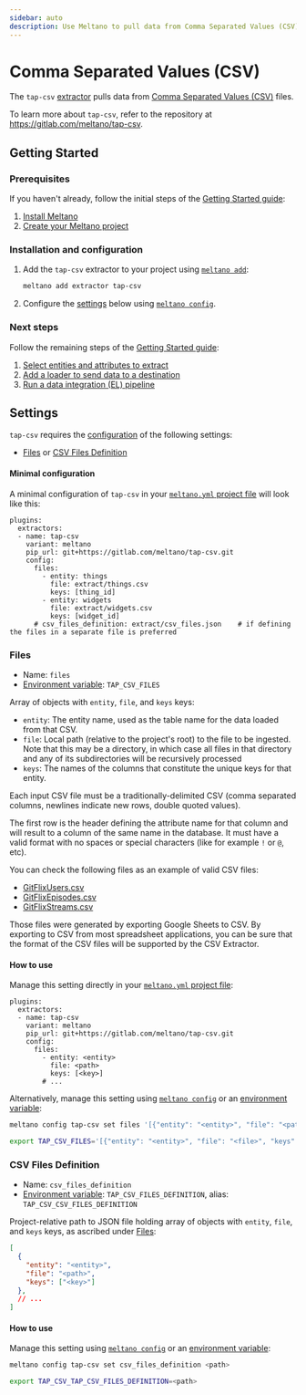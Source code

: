 ```yaml
---
sidebar: auto
description: Use Meltano to pull data from Comma Separated Values (CSV) files and load it into Snowflake, Postgres, and more
---
```


# Comma Separated Values (CSV)

The `tap-csv` [extractor](/plugins/extractors/) pulls data from [Comma Separated Values (CSV)](https://en.wikipedia.org/wiki/Comma-separated_values) files.

To learn more about `tap-csv`, refer to the repository at <https://gitlab.com/meltano/tap-csv>.

## Getting Started

### Prerequisites

If you haven't already, follow the initial steps of the [Getting Started guide](/docs/getting-started.html):

1. [Install Meltano](/docs/getting-started.html#install-meltano)
1. [Create your Meltano project](/docs/getting-started.html#create-your-meltano-project)

### Installation and configuration

1. Add the `tap-csv` extractor to your project using [`meltano add`](/docs/command-line-interface.html#add):

    ```bash
    meltano add extractor tap-csv
    ```

1. Configure the [settings](#settings) below using [`meltano config`](/docs/command-line-interface.html#config).

### Next steps

Follow the remaining steps of the [Getting Started guide](/docs/getting-started.html):

1. [Select entities and attributes to extract](/docs/getting-started.html#select-entities-and-attributes-to-extract)
1. [Add a loader to send data to a destination](/docs/getting-started.html#add-a-loader-to-send-data-to-a-destination)
1. [Run a data integration (EL) pipeline](/docs/getting-started.html#run-a-data-integration-el-pipeline)

## Settings

`tap-csv` requires the [configuration](/docs/configuration.html) of the following settings:

- [Files](#files) or [CSV Files Definition](#csv-files-definition)

#### Minimal configuration

A minimal configuration of `tap-csv` in your [`meltano.yml` project file](/docs/project.html#meltano-yml-project-file) will look like this:

```yml{6-14}
plugins:
  extractors:
  - name: tap-csv
    variant: meltano
    pip_url: git+https://gitlab.com/meltano/tap-csv.git
    config:
      files:
        - entity: things
          file: extract/things.csv
          keys: [thing_id]
        - entity: widgets
          file: extract/widgets.csv
          keys: [widget_id]
      # csv_files_definition: extract/csv_files.json    # if defining the files in a separate file is preferred
```

### Files

- Name: `files`
- [Environment variable](/docs/configuration.html#configuring-settings): `TAP_CSV_FILES`

Array of objects with `entity`, `file`, and `keys` keys:
- `entity`: The entity name, used as the table name for the data loaded from that CSV.
- `file`: Local path (relative to the project's root) to the file to be ingested. Note that this may be a directory, in which case all files in that directory and any of its subdirectories will be recursively processed
- `keys`: The names of the columns that constitute the unique keys for that entity.

Each input CSV file must be a traditionally-delimited CSV (comma separated columns, newlines indicate new rows, double quoted values).

The first row is the header defining the attribute name for that column and will result to a column of the same name in the database. It must have a valid format with no spaces or special characters (like for example `!` or `@`, etc).

You can check the following files as an example of valid CSV files:

- [GitFlixUsers.csv](/files/GitFlixUsers.csv)
- [GitFlixEpisodes.csv](/files/GitFlixEpisodes.csv)
- [GitFlixStreams.csv](/files/GitFlixStreams.csv)

Those files were generated by exporting Google Sheets to CSV. By exporting to CSV from most spreadsheet applications, you can be sure that the format of the CSV files will be supported by the CSV Extractor.

#### How to use

Manage this setting directly in your [`meltano.yml` project file](/docs/project.html#meltano-yml-project-file):

```yml{6-11}
plugins:
  extractors:
  - name: tap-csv
    variant: meltano
    pip_url: git+https://gitlab.com/meltano/tap-csv.git
    config:
      files:
        - entity: <entity>
          file: <path>
          keys: [<key>]
        # ...
```

Alternatively, manage this setting using [`meltano config`](/docs/command-line-interface.html#config) or an [environment variable](/docs/configuration.html#configuring-settings):

```bash
meltano config tap-csv set files '[{"entity": "<entity>", "file": "<path>", "keys": ["<key>", ...]}, ...]'

export TAP_CSV_FILES='[{"entity": "<entity>", "file": "<file>", "keys": ["<key>", ...]}, ...]'
```

### CSV Files Definition

- Name: `csv_files_definition`
- [Environment variable](/docs/configuration.html#configuring-settings): `TAP_CSV_FILES_DEFINITION`, alias: `TAP_CSV_CSV_FILES_DEFINITION`

Project-relative path to JSON file holding array of objects with `entity`, `file`, and `keys` keys, as ascribed under [Files](#files):

```json
[
  {
    "entity": "<entity>",
    "file": "<path>",
    "keys": ["<key>"]
  },
  // ...
]
```

#### How to use

Manage this setting using [`meltano config`](/docs/command-line-interface.html#config) or an [environment variable](/docs/configuration.html#configuring-settings):

```bash
meltano config tap-csv set csv_files_definition <path>

export TAP_CSV_TAP_CSV_FILES_DEFINITION=<path>
```
